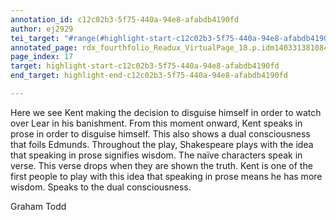 ```yaml
---
annotation_id: c12c02b3-5f75-440a-94e8-afabdb4190fd
author: ej2929
tei_target: "#range(#highlight-start-c12c02b3-5f75-440a-94e8-afabdb4190fd, #highlight-end-c12c02b3-5f75-440a-94e8-afabdb4190fd)"
annotated_page: rdx_fourthfolio_Readux_VirtualPage_18.p.idm140331381084048
page_index: 17
target: highlight-start-c12c02b3-5f75-440a-94e8-afabdb4190fd
end_target: highlight-end-c12c02b3-5f75-440a-94e8-afabdb4190fd

---
```

Here we see Kent making the decision to disguise himself in order to watch over Lear in his banishment. From this moment onward, Kent speaks in prose in order to disguise himself. This also shows a dual consciousness that foils Edmunds. Throughout the play, Shakespeare plays with the idea that speaking in prose signifies wisdom. The naïve characters speak in verse. This verse drops when they are shown the truth. Kent is one of the first people to play with this idea that speaking in prose means he has more wisdom. Speaks to the dual consciousness. 

Graham Todd